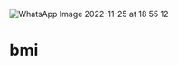 ![WhatsApp Image 2022-11-25 at 18 55 12](https://user-images.githubusercontent.com/99937983/203980863-2234d346-0d87-4e4d-8964-e1ab8f04ddee.jpg)
# bmi
